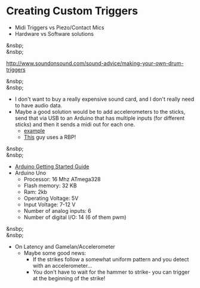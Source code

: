 Creating Custom Triggers
======================

- Midi Triggers vs Piezo/Contact Mics
- Hardware vs Software solutions

&nsbp;  
&nsbp;  

http://www.soundonsound.com/sound-advice/making-your-own-drum-triggers

&nsbp;  
&nsbp;  

- I don't want to buy a really expensive sound card, and I don't really need to have audio data.
- Maybe a good solution would be to add accelerometers to the sticks, send that via USB to an Arduino that has multiple inputs (for different sticks) and then it sends a midi out for each one.
    - [example](http://www.instructables.com/id/Arduino-Air-Drums/)
    - [This](https://hackaday.io/project/9350-exadrums) guy uses a RBP!

&nsbp;  
&nsbp;  

- [Arduino Getting Started Guide](http://www.makeuseof.com/tag/getting-started-with-arduino-a-beginners-guide/)
- Arduino Uno
    - Processor: 16 Mhz ATmega328
    - Flash memory: 32 KB
    - Ram: 2kb
    - Operating Voltage: 5V
    - Input Voltage: 7-12 V
    - Number of analog inputs: 6
    - Number of digital I/O: 14 (6 of them pwm)
    

&nsbp;  
&nsbp;  

- On Latency and Gamelan/Accelerometer
    - Maybe some good news:
        - If the strikes follow a somewhat uniform pattern and you detect with an accelerometer...
        - You don't have to wait for the hammer to strike- you can trigger at the beginning of the strike!  
    

